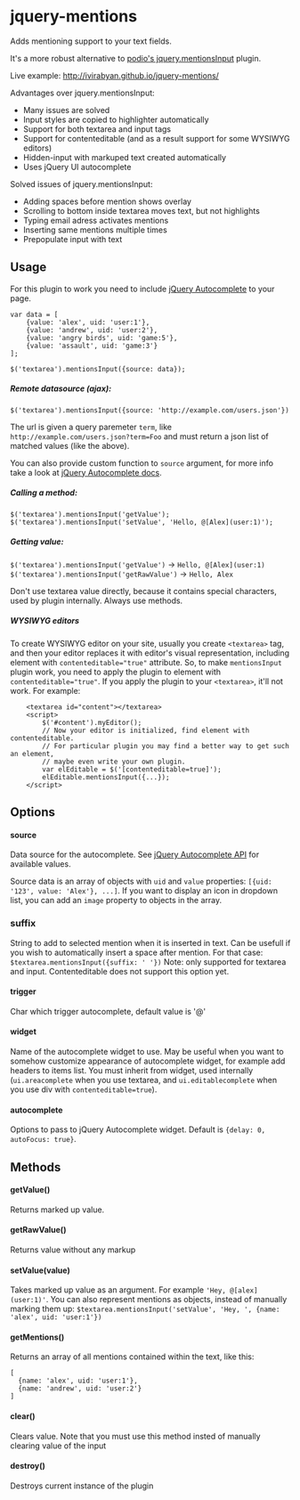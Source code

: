 jquery-mentions
===============
Adds mentioning support to your text fields.

It's a more robust alternative to [podio's jquery.mentionsInput](https://github.com/podio/jquery-mentions-input) plugin.

Live example: http://ivirabyan.github.io/jquery-mentions/

Advantages over jquery.mentionsInput:
- Many issues are solved
- Input styles are copied to highlighter automatically
- Support for both textarea and input tags
- Support for contenteditable (and as a result support for some WYSIWYG editors)
- Hidden-input with markuped text created automatically
- Uses jQuery UI autocomplete

Solved issues of jquery.mentionsInput:
- Adding spaces before mention shows overlay
- Scrolling to bottom inside textarea moves text, but not highlights
- Typing email adress activates mentions
- Inserting same mentions multiple times
- Prepopulate input with text

## Usage
For this plugin to work you need to include [jQuery Autocomplete](http://jqueryui.com/autocomplete/) to your page.

```
var data = [
    {value: 'alex', uid: 'user:1'},
    {value: 'andrew', uid: 'user:2'},
    {value: 'angry birds', uid: 'game:5'},
    {value: 'assault', uid: 'game:3'}
];

$('textarea').mentionsInput({source: data});
```

##### Remote datasource (ajax):

```
$('textarea').mentionsInput({source: 'http://example.com/users.json'})
```
The url is given a query paremeter `term`, like `http://example.com/users.json?term=Foo` and must return a json list of matched values (like the above).

You can also provide custom function to `source` argument, for more info take a look at [jQuery Autocomplete docs](http://api.jqueryui.com/autocomplete/#option-source).


##### Calling a method:
```
$('textarea').mentionsInput('getValue');
$('textarea').mentionsInput('setValue', 'Hello, @[Alex](user:1)');
```

##### Getting value:
`$('textarea').mentionsInput('getValue')` -> `Hello, @[Alex](user:1)`
`$('textarea').mentionsInput('getRawValue')` -> `Hello, Alex`

Don't use textarea value directly, because it contains special characters, used by plugin internally. Always use methods.

##### WYSIWYG editors
To create WYSIWYG editor on your site, usually you create `<textarea>` tag, and then your editor replaces it with editor's visual representation, including element with `contenteditable="true"` attribute. So, to make `mentionsInput` plugin work, you need to apply the plugin to element  with `contenteditable="true"`. If you apply the plugin to your `<textarea>`, it'll not work.
For example:
```
    <textarea id="content"></textarea>
    <script>
        $('#content').myEditor();
        // Now your editor is initialized, find element with contenteditable.
        // For particular plugin you may find a better way to get such an element,
        // maybe even write your own plugin.
        var elEditable = $('[contenteditable=true]');
        elEditable.mentionsInput({...});
    </script>
```

## Options

#### source
  Data source for the autocomplete. See [jQuery Autocomplete API](http://api.jqueryui.com/autocomplete/#option-source) for available values.
  
  Source data is an array of objects with `uid` and `value` properties: `[{uid: '123', value: 'Alex'}, ...]`. If you want to display an icon in dropdown list, you can add an `image` property to objects in the array.

### suffix
  String to add to selected mention when it is inserted in text. Can be usefull if you wish to automatically insert a space after mention. For that case: `$textarea.mentionsInput({suffix: ' '})`
  Note: only supported for textarea and input. Contenteditable does not support this option yet.

#### trigger
  Char which trigger autocomplete, default value is '@'

#### widget
  Name of the autocomplete widget to use. May be useful when you want to somehow customize appearance of autocomplete widget, for example add headers to items list. You must inherit from widget, used internally (`ui.areacomplete` when you use textarea, and `ui.editablecomplete` when you use div with `contenteditable=true`).

#### autocomplete
  Options to pass to jQuery Autocomplete widget. Default is `{delay: 0, autoFocus: true}`.

## Methods

#### getValue()
  Returns marked up value.

#### getRawValue()
  Returns value without any markup

#### setValue(value)
  Takes marked up value as an argument. For example `'Hey, @[alex](user:1)'`.
  You can also represent mentions as objects, instead of manually marking them up:
  `$textarea.mentionsInput('setValue', 'Hey, ', {name: 'alex', uid: 'user:1'})`

#### getMentions()
  Returns an array of all mentions contained within the text, like this:
  ```
  [
    {name: 'alex', uid: 'user:1'},
    {name: 'andrew', uid: 'user:2'}
  ]
  ```

#### clear()
  Clears value. Note that you must use this method insted of manually clearing value of the input

#### destroy()
  Destroys current instance of the plugin
